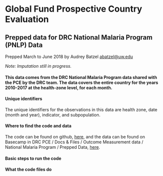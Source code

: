 # Global Fund Prospective Country Evaluation
## Prepped data for DRC National Malaria Program (PNLP) Data

Prepped March to June 2018 by Audrey Batzel abatzel@uw.edu

*Note: Imputation still in progress.*
  
#### This data comes from the DRC National Malaria Program data shared with the PCE by the DRC team.  The data covers the entire country for the years 2010-2017 at the health-zone level, for each month.

#### **Unique identifiers**  

   The unique identifiers for the observations in this data are health zone, date (month and year), indicator, and subpopulation.

#### **Where to find the code and data**  

   The code can be found on github, [here](https://github.com/ihmeuw/gf/tree/develop/outcome_measurement/malaria/cod), and the data can be found on Basecamp in DRC PCE / Docs & Files / Outcome Measurement data / National Malaria Program / Prepped Data, [here](https://3.basecamp.com/3769859/buckets/4025874/vaults/1131529751).

#### **Basic steps to run the code**  

#### **What the code files do**  